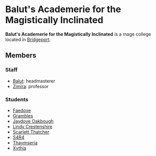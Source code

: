 # Balut's Academerie for the Magistically Inclinated

**Balut's Academerie for the Magistically Inclinated** is a mage college located in [Bridgeport](../../societies/esterfell-accord/bridgeport/bridgeport.md).

## Members

### Staff

- [Balut](members/balut.md): headmasterer
- [Zimira](members/zimira.md): professor

### Students

- [Faedove](members/faedove.md)
- [Grambles](members/grambles.md)
- [Jaydove Oakbough](members/jaydove-oakbough.md)
- [Lindy Crestenshire](members/lindy-crestenshire.md)
- [Scarlett Thatcher](members/scarlett-thatcher.md)
- [S4R4](../arcartisans/members/s4r4.md)
- [Thaymseria](members/thaymseria.md)
- [Xythia](members/xythia.md)
